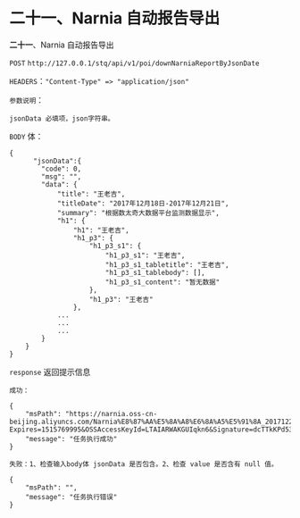 # 二十一、Narnia 自动报告导出

**二十一**、Narnia 自动报告导出

`POST` `http://127.0.0.1/stq/api/v1/poi/downNarniaReportByJsonDate`

`HEADERS`：`"Content-Type" => "application/json"`

`参数说明`：

```text
jsonData 必填项，json字符串。
```

`BODY` 体：

```text
{
      "jsonData":{
        "code": 0,
        "msg": "",
        "data": {
            "title": "王老吉",
            "titleDate": "2017年12月18日-2017年12月21日",
            "summary": "根据数太奇大数据平台监测数据显示",
            "h1": {
                "h1": "王老吉",
                "h1_p3": {
                    "h1_p3_s1": {
                        "h1_p3_s1": "王老吉",
                        "h1_p3_s1_tabletitle": "王老吉",
                        "h1_p3_s1_tablebody": [],
                        "h1_p3_s1_content": "暂无数据"
                    },
                    "h1_p3": "王老吉"
                },
            ...
            ...
            ...
        }
    }
}
```

`response` 返回提示信息

```text
成功：

{
    "msPath": "https://narnia.oss-cn-beijing.aliyuncs.com/Narnia%E8%87%AA%E5%8A%A8%E6%8A%A5%E5%91%8A_20171222193647.docx?Expires=1515769995&OSSAccessKeyId=LTAIARWAKGUIqkn6&Signature=dcTTkKPd53iYhZFxDF9xQJXNQtE%3D",
    "message": "任务执行成功"
}

失败：1、检查输入body体 jsonData 是否包含。2、检查 value 是否含有 null 值。

{
    "msPath": "",
    "message": "任务执行错误"
}
```

